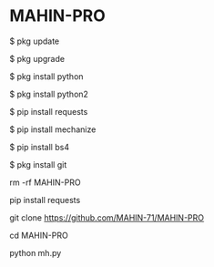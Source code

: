 # MAHIN-PRO


$ pkg update

$ pkg upgrade

$ pkg install python

$ pkg install python2

$ pip install requests

$ pip install mechanize

$ pip install bs4

$ pkg install git

 rm -rf MAHIN-PRO

 pip install requests

 git clone https://github.com/MAHIN-71/MAHIN-PRO

 cd MAHIN-PRO

 python mh.py
